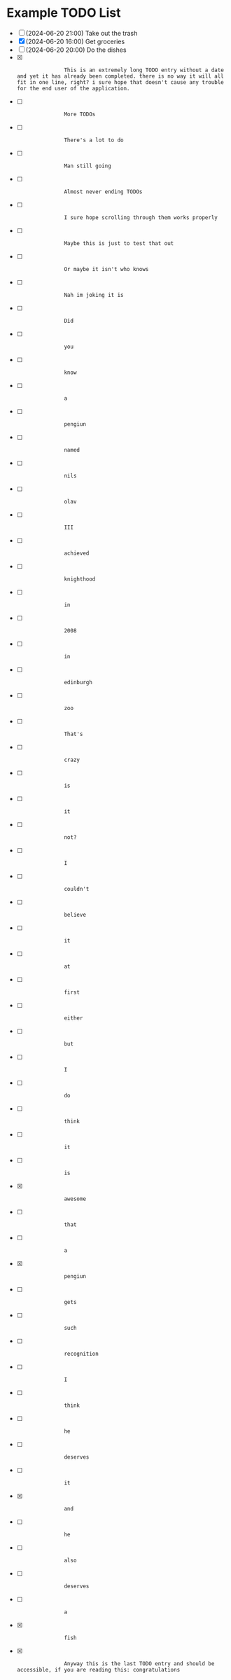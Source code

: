 # Example TODO List

- [ ] (2024-06-20 21:00) Take out the trash
- [x] (2024-06-20 16:00) Get groceries
- [ ] (2024-06-20 20:00) Do the dishes
- [x]                    This is an extremely long TODO entry without a date and yet it has already been completed. there is no way it will all fit in one line, right? i sure hope that doesn't cause any trouble for the end user of the application.
- [ ]                    More TODOs
- [ ]                    There's a lot to do
- [ ]                    Man still going
- [ ]                    Almost never ending TODOs
- [ ]                    I sure hope scrolling through them works properly
- [ ]                    Maybe this is just to test that out
- [ ]                    Or maybe it isn't who knows
- [ ]                    Nah im joking it is
- [ ]                    Did
- [ ]                    you
- [ ]                    know
- [ ]                    a
- [ ]                    pengiun
- [ ]                    named
- [ ]                    nils
- [ ]                    olav
- [ ]                    III
- [ ]                    achieved
- [ ]                    knighthood
- [ ]                    in
- [ ]                    2008
- [ ]                    in
- [ ]                    edinburgh
- [ ]                    zoo
- [ ]                    That's
- [ ]                    crazy
- [ ]                    is
- [ ]                    it
- [ ]                    not?
- [ ]                    I
- [ ]                    couldn't
- [ ]                    believe
- [ ]                    it
- [ ]                    at
- [ ]                    first
- [ ]                    either
- [ ]                    but
- [ ]                    I
- [ ]                    do
- [ ]                    think
- [ ]                    it
- [ ]                    is
- [x]                    awesome
- [ ]                    that
- [ ]                    a
- [x]                    pengiun
- [ ]                    gets
- [ ]                    such
- [ ]                    recognition
- [ ]                    I
- [ ]                    think
- [ ]                    he
- [ ]                    deserves
- [ ]                    it
- [x]                    and
- [ ]                    he
- [ ]                    also
- [ ]                    deserves
- [ ]                    a
- [x]                    fish
- [x]                    Anyway this is the last TODO entry and should be accessible, if you are reading this: congratulations

